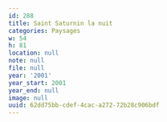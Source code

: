 ```yaml
---
id: 288
title: Saint Saturnin la nuit
categories: Paysages
w: 54
h: 81
location: null
note: null
file: null
year: '2001'
year_start: 2001
year_end: null
image: null
uuid: 62dd75bb-cdef-4cac-a272-72b28c906bdf
---
```


